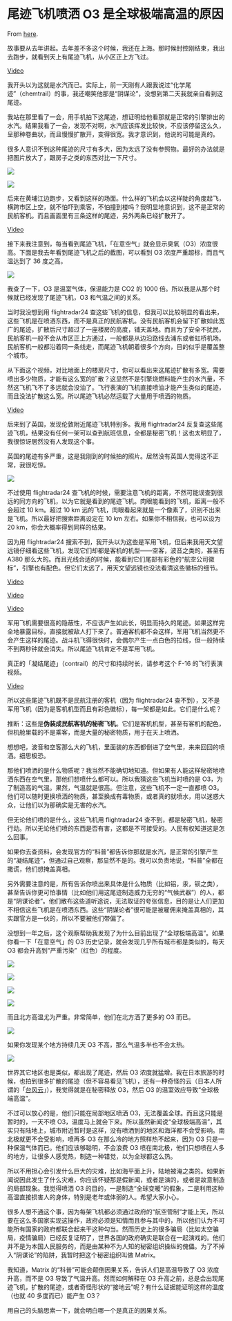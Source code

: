 # 尾迹飞机喷洒 O3 是全球极端高温的原因

From [here](https://yinwang1.substack.com/p/o3).

故事要从去年讲起。去年差不多这个时候，我还在上海。那时候封控刚结束，我出去跑步，就看到天上有尾迹飞机，从小区正上方飞过。

[Video](https://www.youtube-nocookie.com/embed/OEnavUK86Xs)

我开头以为这就是水汽而已。实际上，前一天刚有人跟我说过“化学尾迹”（chemtrail）的事，我还嘲笑他那是“阴谋论”，没想到第二天我就亲自看到这尾迹。

我站在那里看了一会，用手机拍下这尾迹，想证明给他看那就是正常的引擎排出的水汽。结果我看了一会，发现不对啊，水汽应该挥发比较快，不应该停留这么久，呈那种卷曲状，而且慢慢扩散开，变得很宽。我才意识到，他说的可能是真的。

很多人意识不到这种尾迹的尺寸有多大，因为太远了没有参照物。最好的办法就是把图片放大了，跟房子之类的东西对比一下尺寸。

![](https://substackcdn.com/image/fetch/w_1456,c_limit,f_auto,q_auto:good,fl_progressive:steep/https%3A%2F%2Fsubstack-post-media.s3.amazonaws.com%2Fpublic%2Fimages%2Fc535a05b-0d40-4a37-9868-8606676a31a3_480x640.jpeg)

![](https://substackcdn.com/image/fetch/w_1456,c_limit,f_auto,q_auto:good,fl_progressive:steep/https%3A%2F%2Fsubstack-post-media.s3.amazonaws.com%2Fpublic%2Fimages%2Fdc8283b2-5eb9-4afc-bc12-22c0f42288ac_480x640.jpeg)

后来在黄埔江边跑步，又看到这样的场面。什么样的飞机会以这样陡的角度起飞，横跨市区上空，就不怕吓到乘客，不怕撞到楼吗？我明显地意识到，这不是正常的民航客机。而且画面里有三条这样的尾迹，另外两条已经扩散开了。

[Video](https://www.youtube-nocookie.com/embed/vAoy_TDubNg)

接下来我注意到，每当看到尾迹飞机，「在意空气」就会显示臭氧（O3）浓度很高。下面是我去年看到尾迹飞机之后的截图，可以看到 O3 浓度严重超标，而且气温达到了 36 度之高。

![](https://substackcdn.com/image/fetch/w_1456,c_limit,f_auto,q_auto:good,fl_progressive:steep/https%3A%2F%2Fsubstack-post-media.s3.amazonaws.com%2Fpublic%2Fimages%2F3aa5e7f2-be06-45b6-9707-847ab1ba1122_1125x2436.png)

我查了一下，O3 是温室气体，保温能力是 CO2 的 1000 倍。所以我是从那个时候就已经发现了尾迹飞机，O3 和气温之间的关系。

当时我没想到用 flightradar24 查这些飞机的信息，但我可以比较明显的看出来，这些飞机是在喷洒东西，而不是真正的民航客机。没有民航客机会留下扩散如此宽广的尾迹，扩散后尺寸超过了一座楼房的高度，铺天盖地。而且为了安全不扰民，民航客机一般不会从市区正上方通过，一般都是从边沿路线去浦东或者虹桥机场。民航客机一般都沿着同一条线走，而尾迹飞机朝着很多个方向，目的似乎是覆盖整个城市。

从下面这个视频，对比地面上的楼房尺寸，你可以看出来这尾迹扩散有多宽。需要喷出多少物质，才能有这么宽的扩散？这显然不是引擎烧燃料能产生的水汽量，不然这飞机飞不了多远就会没油了。飞行表演的飞机直接喷油才能产生类似的尾迹，而且没法扩散这么宽。所以尾迹飞机必然运载了大量用于喷洒的物质。

[Video](https://www.youtube-nocookie.com/embed/tIBWoSIaMuU)

后来到了英国，发现伦敦附近尾迹飞机特别多。我用 flightradar24 反复查这些尾迹飞机，结果没有任何一架可以查到航班信息，全都是秘密飞机！这也太明显了，我很惊讶居然没有人发现这个事。

英国的尾迹有多严重，这是我刚到的时候拍的照片。居然没有英国人觉得这不正常，我很吃惊。

![](https://substackcdn.com/image/fetch/w_1456,c_limit,f_auto,q_auto:good,fl_progressive:steep/https%3A%2F%2Fsubstack-post-media.s3.amazonaws.com%2Fpublic%2Fimages%2F4aafaf9a-e541-46e4-980c-a3365dd96f83_640x480.jpeg)

不过使用 flightradar24 查飞机的时候，需要注意飞机的距离，不然可能误查到很远的同方向的飞机，以为它就是看到的尾迹飞机。肉眼能看到的飞机，距离一般不会超过 10 km。超过 10 km 远的飞机，肉眼看起来就是一个像素了，识别不出来是飞机。所以最好把搜索距离设定在 10 km 左右。如果你不相信我，也可以设为 20 km，你会大概率得到同样的结果。

因为用 flightradar24 搜索不到，我开头以为这些是军用飞机，但后来我用天文望远镜仔细看这些飞机，发现它们却都是客机的机型——空客，波音之类的，甚至有 A380 那么大的。而且光线合适的时候，能看到它们尾部有彩色的“航空公司徽标”，引擎也有配色。但它们太远了，用天文望远镜也没法看清这些徽标的细节。

[Video](https://www.youtube-nocookie.com/embed/tkeNoPbpc7I)

[Video](https://www.youtube-nocookie.com/embed/it5yD-659bg)

[Video](https://www.youtube-nocookie.com/embed/i7eInvQ2a9Y)

军用飞机需要很高的隐蔽性，不应该产生如此长，明显而持久的尾迹。如果这样完全地暴露目标，直接就被敌人打下来了。普通客机都不会这样，军用飞机当然更不会产生这样的尾迹。战斗机飞得很快时，会偶尔产生一点白色的拉线，但一般持续不到两秒钟就会消失。所以尾迹飞机肯定不是军用飞机。

真正的「凝结尾迹」（contrail）的尺寸和持续时长，请参考这个 F-16 的飞行表演视频。

[Video](https://www.youtube-nocookie.com/embed/YCT-EZOveLM)

所以这些尾迹飞机既不是民航注册的客机（因为 flightradar24 查不到），又不是军用飞机（因为是客机机型而且有彩色徽标），每一架都是如此。它们是什么呢？

<span>推断：这些是</span>**伪装成民航客机的秘密飞机**<span>。它们是客机机型，甚至有客机的配色，但机舱里载的不是乘客，而是大量的秘密物质，用于在天上喷洒。</span>

想想吧，波音和空客那么大的飞机，里面装的东西都倒进了空气里，来来回回的喷洒。细思极恐。

那他们喷洒的是什么物质呢？我当然不能确切地知道。但如果有人能这样秘密地喷洒东西在空气里，那他们想喷什么都可以。所以我猜这些飞机当时喷的是 O3，为了制造高的气温。果然，气温就是很高。但注意，这些飞机不一定一直都喷 O3。他们可以随时更换喷洒的物质，甚至换成有毒物质，或者真的就喷水，用以迷惑大众，让他们以为那确实是无害的水汽。

但无论他们喷的是什么，这些飞机用 flightradar24 查不到，都是秘密飞机，秘密行动。所以无论他们喷的东西是否有害，这都是不可接受的。人民有权知道这是怎么回事。

如果你去查资料，会发现官方的“科普”都告诉你那就是水汽，是正常的引擎产生的“凝结尾迹”，但通过自己观察，那显然不是的。我可以负责地说，“科普”全都在撒谎，他们想掩盖真相。

另外需要注意的是，所有告诉你喷出来具体是什么物质（比如铝，汞，钡之类），甚至告诉你更可怕事情（比如他们用这尾迹制造威力无穷的“气候武器”）的人，都是“阴谋论者”。他们散布这些道听途说，无法取证的夸张信息，目的是让人们更加不相信这些飞机是在喷洒东西。这些“阴谋论者”很可能是被雇佣来掩盖真相的，其实跟官方是一伙的，所以不要被他们带偏了。

没想到一年之后，这个观察帮助我发现了为什么目前出现了“全球极端高温”。如果你看一下「在意空气」的 O3 历史记录，就会发现几乎所有城市都是类似的，每天 O3 都会升高到“严重污染”（红色）的程度。

![](https://substackcdn.com/image/fetch/w_1456,c_limit,f_auto,q_auto:good,fl_progressive:steep/https%3A%2F%2Fsubstack-post-media.s3.amazonaws.com%2Fpublic%2Fimages%2F0e34c72e-2bab-471a-a8ca-a1b2085f8c88_640x379.jpeg)

![](https://substackcdn.com/image/fetch/w_1456,c_limit,f_auto,q_auto:good,fl_progressive:steep/https%3A%2F%2Fsubstack-post-media.s3.amazonaws.com%2Fpublic%2Fimages%2F9753c810-4b27-4c9a-9810-4d595ee105f8_640x371.jpeg)

![](https://substackcdn.com/image/fetch/w_1456,c_limit,f_auto,q_auto:good,fl_progressive:steep/https%3A%2F%2Fsubstack-post-media.s3.amazonaws.com%2Fpublic%2Fimages%2Fabb3b9ca-ce8c-4fdd-b28d-b3169fa934d1_640x366.jpeg)

![](https://substackcdn.com/image/fetch/w_1456,c_limit,f_auto,q_auto:good,fl_progressive:steep/https%3A%2F%2Fsubstack-post-media.s3.amazonaws.com%2Fpublic%2Fimages%2F5800e6e1-f698-4912-9a20-42e42939f3cb_640x374.jpeg)

而且北方高温尤为严重。非常简单，他们在北方洒了更多的 O3 而已。

![](https://substackcdn.com/image/fetch/w_1456,c_limit,f_auto,q_auto:good,fl_progressive:steep/https%3A%2F%2Fsubstack-post-media.s3.amazonaws.com%2Fpublic%2Fimages%2Fd17fe8fe-7594-4481-9839-13d98ca6b33d_690x1321.jpeg)

如果你发现某个地方持续几天 O3 不高，那么气温多半也不会太热。

![](https://substackcdn.com/image/fetch/w_1456,c_limit,f_auto,q_auto:good,fl_progressive:steep/https%3A%2F%2Fsubstack-post-media.s3.amazonaws.com%2Fpublic%2Fimages%2Fb3b4c5a3-3f90-4898-b978-ca38a4505a86_640x606.jpeg)

<span>世界其它地区也是类似，都出现了尾迹，然后 O3 浓度就猛增。我在日本旅游的时候，也拍到很多扩散的尾迹（但不容易看见飞机），还有一种奇怪的云（日本人所谓的「</span>[台风云](https://yinwang1.substack.com/p/f6f)<span>」），我觉得就是在秘密释放 O3，然后 O3 的温室效应导致“全球极端高温”。</span>

不过可以放心的是，他们只能在局部地区喷洒 O3，无法覆盖全球。而且这只能是暂时的，一天不喷 O3，温度马上就会下来。所以虽然新闻说“全球极端高温”，其实只有陆地上，城市附近暂时是这样，没有喷洒到的地区和海洋都不会受影响。南北极就更不会受影响，喷再多 O3 在那么冷的地方照样热不起来，因为 O3 只是一种保温气体而已。他们应该够聪明，不会浪费 O3 喷在南北极，他们只想喷在人多的地方，让很多人感觉热，制造一种错觉，以为全球都这么热。

所以不用担心会引发什么巨大的灾难，比如海平面上升，陆地被淹之类的。如果新闻说因此发生了什么灾难，你应该怀疑那是假新闻，或者是演的，或者是故意制造的局部现象。我觉得喷洒 O3 的目的，一是制造“全球变暖”的假象，二是利用这种高温直接损害人的身体，特别是老年或体弱的人。希望大家小心。

很多人想不通这个事，因为每架飞机都必须通过政府的“航空管制”才能上天，所以要在这么多国家实现这操作，政府必须是知情而且参与其中的，所以他们认为不可能所有国家的政府都联合起来干这种勾当。然而历史上的很多骗局（比如太空骗局，疫情骗局）已经反复证明了，世界各国的政府确实是联合在一起演戏的。他们并不是为本国人民服务的，而是由某种不为人知的秘密组织操纵的傀儡。为了不掉入“阴谋论”的陷阱，我暂时把这个秘密组织叫做 Matrix。

我知道，Matrix 的“科普”可能会颠倒因果关系，告诉人们是高温导致了 O3 浓度升高，而不是 O3 导致了气温升高。然而如何解释在 O3 升高之前，总是会出现尾迹飞机，扩散的尾迹，或者奇怪形状的“接地云”呢？有什么证据能证明这样的温度（也就 40 多度而已）能产生 O3？

用自己的头脑思索一下，就会明白哪一个是真正的因果关系。
